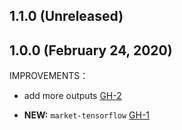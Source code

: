 ## 1.1.0 (Unreleased)
## 1.0.0 (February 24, 2020)

IMPROVEMENTS：

- add more outputs [GH-2]( https://github.com/terraform-alicloud-modules/terraform-alicloud-market-tensorflow/pull/2)

- **NEW:** `market-tensorflow` [GH-1]( https://github.com/terraform-alicloud-modules/terraform-alicloud-market-tensorflow/pull/1)
